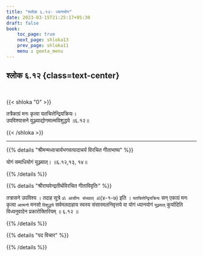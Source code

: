```yaml
---
title: "श्लोक ६.१२- ध्यानयोग"
date: 2023-03-15T21:25:17+05:30
draft: false
book:
    toc_page: true
    next_page: shloka13
    prev_page: shloka11
    menu : geeta_menu
---
```




## श्लोक ६.१२ {class=text-center}

<br/>

{{< shloka  "0"  >}}

तत्रैकाग्रं मनः कृत्वा यतचित्तेन्द्रियक्रियः।   
उपविश्यासने युञ्ज्याद्योगमात्मविशुद्धये ॥६.१२॥

{{< /shloka >}}

---


{{% details "श्रीमन्मध्वाचार्यभगवत्पादाचर्य विरचित  गीताभाष्य" %}}

योगं समाधियोगं युञ्ज्यात्। ॥६.१२,१३, १४॥

{{% /details %}}



{{% details "श्रीराघवेन्द्रतीर्थविरचित गीताविवृतिः" %}}

तत्रासने उपविश्य । तदाह सूत्रे `ॐ आसीनः संभवात्‌ ॐ`(४-१-७)
इति । `यतचित्तेन्द्रियक्रियः` सन्‌ एकाग्रं मनः कृत्वा `आत्मनो` मनसो `विशुद्धये`
सर्वमलदाहाय स्वस्य संसारमलनिवृत्तये वा योगं ध्यानयोगं `युञ्ज्यात्‌` कुर्यादिति
विध्यनुवादेन प्रकारोक्तिरियम्‌ ॥ ६.१२ ॥


{{% /details %}}



{{% details "पद विचार" %}}


{{% /details %}}
